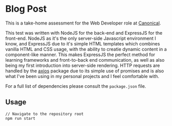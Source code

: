 # Blog Post

This is a take-home assessment for the Web Developer role at [Canonical](https://www.canonical.com).

This test was written with NodeJS for the back-end and ExpressJS for the front-end. NodeJS as it's the only server-side Javascript environment I know, and ExpressJS due to it's simple HTML templates which combines vanilla HTML and CSS usage, with the ability to creatie dynamic content in a component-like manner. This makes ExpressJS the perfect method for learning frameworks and front-to-back end communication, as well as also being my first introduction into server-side rendering. HTTP requests are handled by the [axios](https://www.npmjs.com/package/axios) package due to its simple use of promises and is also what I've been using in my personal projects and I feel comfortable with.

For a full list of dependencies please consult the `package.json` file.

## Usage

```
// Navigate to the repository root
npm run start
```
